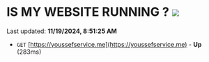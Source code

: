 # IS MY WEBSITE RUNNING ? [![](https://img.shields.io/static/v1?label=Sponsor&message=%E2%9D%A4&logo=GitHub&color=%23fe8e86)](https://github.com/sponsors/Youssef-Lehmam)

Last updated: **11/19/2024, 8:51:25 AM**

- `GET` [https://youssefservice.me](https://youssefservice.me) - **Up** (283ms)
